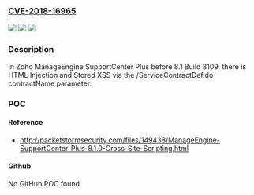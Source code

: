 ### [CVE-2018-16965](https://cve.mitre.org/cgi-bin/cvename.cgi?name=CVE-2018-16965)
![](https://img.shields.io/static/v1?label=Product&message=n%2Fa&color=blue)
![](https://img.shields.io/static/v1?label=Version&message=n%2Fa&color=blue)
![](https://img.shields.io/static/v1?label=Vulnerability&message=n%2Fa&color=brighgreen)

### Description

In Zoho ManageEngine SupportCenter Plus before 8.1 Build 8109, there is HTML Injection and Stored XSS via the /ServiceContractDef.do contractName parameter.

### POC

#### Reference
- http://packetstormsecurity.com/files/149438/ManageEngine-SupportCenter-Plus-8.1.0-Cross-Site-Scripting.html

#### Github
No GitHub POC found.

